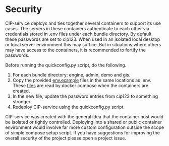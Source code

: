 # Security

CIP-service deploys and ties together several containers to support its use cases.  The servers in these containers authenticate to each other via credentials stored in .env files under each bundle directory.  By default these passwords are set to cip123.  When used in an isolated local desktop or local server environment this may suffice.  But in situations where others may have access to the containers, it is recommended to fortify the passwords.

Before running the quickconfig.py script, do the following.

1. For each bundle directory: engine, admin, demo and gis.
2. Copy the provided [env.example](../engine/env.example) files in the same locations as .env.  These [files](https://docs.docker.com/compose/how-tos/environment-variables/variable-interpolation/#env-file-syntax) are read by docker compose when the containers are created.
3. In the new file, update the password entries from cip123 to something stronger.
4. Redeploy CIP-service using the quickconfig.py script.

CIP-service was created with the general idea that the container host would be isolated or tightly controlled.  Deploying into a shared or public container environment would involve far more custom configuration outside the scope of simple compose setup script.  If you have suggestions for improving the overall security of the project please open a project issue.
